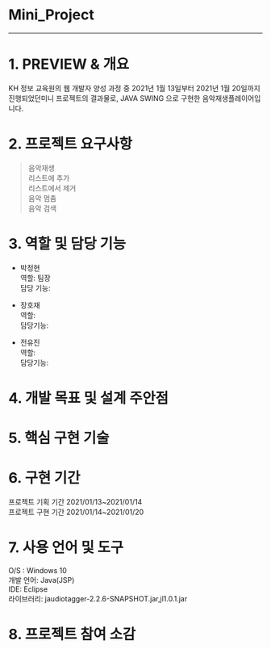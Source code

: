 Mini_Project
 =============
 ---------------------------------------

# 1. PREVIEW & 개요
 KH 정보 교육원의 웹 개발자 양성 과정 중 2021년 1월 13일부터 2021년 1월 20일까지 진행되었던미니 프로젝트의 결과물로, JAVA SWING 으로 구현한 음악재생플레이어입니다.

# 2. 프로젝트 요구사항
>음악재생   
>리스트에 추가   
>리스트에서 제거   
>음악 멈춤   
>음악 검색   

# 3. 역할 및 담당 기능
+ 박정현   
  역할: 팀장      
  담당 기능:       

+ 장호재      
  역할:       
  담당기능:      

+ 전유진      
  역할:      
  담당기능:       

# 4. 개발 목표 및 설계 주안점   

# 5. 핵심 구현 기술   

# 6. 구현 기간   
프로젝트 기획 기간 2021/01/13~2021/01/14   
프로젝트 구현 기간 2021/01/14~2021/01/20    

# 7. 사용 언어 및 도구   
O/S : Windows 10   
개발 언어: Java(JSP)   
IDE:  Eclipse    
라이브러리: jaudiotagger-2.2.6-SNAPSHOT.jar,jl1.0.1.jar    

# 8. 프로젝트 참여 소감   

